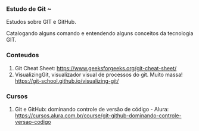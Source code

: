 ### Estudo de Git ~

Estudos sobre GIT e GitHub.

Catalogando alguns comando e entendendo alguns conceitos da tecnologia GIT.

### Conteudos

1. Git Cheat Sheet: https://www.geeksforgeeks.org/git-cheat-sheet/
2. VisualizingGit, visualizador visual de processos do git. Muito massa! https://git-school.github.io/visualizing-git/

### Cursos

1. Git e GitHub: dominando controle de versão de código - Alura: https://cursos.alura.com.br/course/git-github-dominando-controle-versao-codigo
